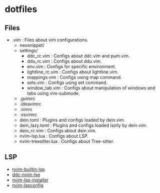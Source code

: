 # dotfiles

## Files
- .vim : Files about vim configurations.
    - neosnippet/
    - settings/
        - ddc_rc.vim        : Configs about ddc.vim and pum.vim.
        - ddu_rc.vim        : Configs about ddu.vim.
        - env.vim           : Configs for specific environment.
        - lightline_rc.vim  : Configs about lightline.vim.
        - mappings.vim      : Configs using map command.
        - sets.vim          : Configs using set command.
        - window_tab.vim    : Configs about manipulation of windows and tabs using vim-submode.
    - .gvimrc
    - .ideavimrc
    - .vimrc
    - .vsvimrc
    - dein.toml             : Plugins and configs loaded by dein.vim.
    - dein_lazy.toml        : Plugins and configs loaded lazily by dein.vim.
    - dein_rc.vim           : Configs about dein.vim.
    - nvim-lsp.lua          : Configs about LSP.
    - nvim-treesitter.lua   : Configs about Tree-sitter.

## LSP
- [nvim-builtin-lsp](https://github.com/neovim/neovim/blob/master/runtime/doc/lsp.txt)
- [ddc-nvim-lsp](https://github.com/Shougo/ddc-nvim-lsp)
- [nvim-lsp-installer](https://github.com/williamboman/nvim-lsp-installer)
- [nvim-lspconfig](https://github.com/neovim/nvim-lspconfig)

